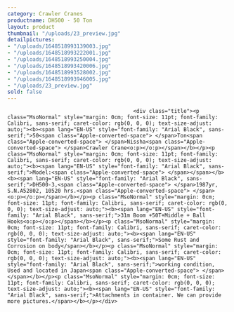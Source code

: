 ```yaml
---
category: Crawler Cranes
productname: DH500 - 50 Ton
layout: product
thumbnail: "/uploads/23_preview.jpg"
detailpictures:
- "/uploads/1648518993139003.jpg"
- "/uploads/1648518993222001.jpg"
- "/uploads/1648518993250004.jpg"
- "/uploads/1648518993420006.jpg"
- "/uploads/1648518993528002.jpg"
- "/uploads/1648518993946005.jpg"
- "/uploads/23_preview.jpg"
sold: false
---
```


                                            <div class="title"><p class="MsoNormal" style="margin: 0cm; font-size: 11pt; font-family: Calibri, sans-serif; caret-color: rgb(0, 0, 0); text-size-adjust: auto;"><b><span lang="EN-US" style="font-family: "Arial Black", sans-serif;">50<span class="Apple-converted-space"> </span>Ton<span class="Apple-converted-space"> </span>Nissha<span class="Apple-converted-space"> </span>Crawler Crane<o:p></o:p></span></b></p><p class="MsoNormal" style="margin: 0cm; font-size: 11pt; font-family: Calibri, sans-serif; caret-color: rgb(0, 0, 0); text-size-adjust: auto;"><b><span lang="EN-US" style="font-family: "Arial Black", sans-serif;">Model:<span class="Apple-converted-space"> </span></span></b><b><span lang="EN-US" style="font-family: "Arial Black", sans-serif;">DH500-3,<span class="Apple-converted-space"> </span>1987yr, S.N.A52802, 10520 hrs.<span class="Apple-converted-space"> </span><o:p></o:p></span></b></p><p class="MsoNormal" style="margin: 0cm; font-size: 11pt; font-family: Calibri, sans-serif; caret-color: rgb(0, 0, 0); text-size-adjust: auto;"><b><span lang="EN-US" style="font-family: "Arial Black", sans-serif;">31m Boom +50T+Middle + Ball Hooks<o:p></o:p></span></b></p><p class="MsoNormal" style="margin: 0cm; font-size: 11pt; font-family: Calibri, sans-serif; caret-color: rgb(0, 0, 0); text-size-adjust: auto;"><b><span lang="EN-US" style="font-family: "Arial Black", sans-serif;">Some Rust and Corrosion on body</span></b></p><p class="MsoNormal" style="margin: 0cm; font-size: 11pt; font-family: Calibri, sans-serif; caret-color: rgb(0, 0, 0); text-size-adjust: auto;"><b><span lang="EN-US" style="font-family: "Arial Black", sans-serif;">working condition, Used and located in Japan<span class="Apple-converted-space"> </span></span></b></p><p class="MsoNormal" style="margin: 0cm; font-size: 11pt; font-family: Calibri, sans-serif; caret-color: rgb(0, 0, 0); text-size-adjust: auto;"><b><span lang="EN-US" style="font-family: "Arial Black", sans-serif;">Attachments in container. We can provide more pictures.</span></b></p></div>

